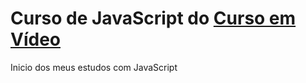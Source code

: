 # Curso de JavaScript do <a target="_blank" href="https://www.cursoemvideo.com/">Curso em Vídeo</a>
 Inicio dos meus estudos com JavaScript
